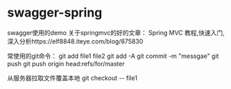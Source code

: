 # swagger-spring
swagger使用的demo
关于springmvc的好的文章：
Spring MVC 教程,快速入门,深入分析https://elf8848.iteye.com/blog/875830


常使用的git命令：
git add  file1 file2
git add -A
git commit -m "messgae"
git push
git push origin head:refs/for/master

从服务器拉取文件覆盖本地
git checkout -- file1
